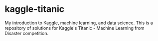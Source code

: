 # kaggle-titanic
My introduction to Kaggle, machine learning, and data science. This is a repository of solutions for Kaggle's Titanic - Machine Learning from Disaster competition.

